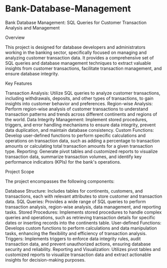 # Bank-Database-Management
Bank Database Management: SQL Queries for Customer Transaction Analysis and Management

Overview

This project is designed for database developers and administrators working in the banking sector, specifically focused on managing and analyzing customer transaction data. It provides a comprehensive set of SQL queries and database management techniques to extract valuable insights from customer transactions, facilitate transaction management, and ensure database integrity.

Key Features

Transaction Analysis: Utilize SQL queries to analyze customer transactions, including withdrawals, deposits, and other types of transactions, to gain insights into customer behavior and preferences.
Region-wise Analysis: Perform region-wise analysis of customer transactions to understand transaction patterns and trends across different continents and regions of the world.
Data Integrity Management: Implement stored procedures, triggers, and error handling mechanisms to ensure data integrity, prevent data duplication, and maintain database consistency.
Custom Functions: Develop user-defined functions to perform specific calculations and operations on transaction data, such as adding a percentage to transaction amounts or calculating total transaction amounts for a given transaction type.
Reporting: Generate pivot tables and customized reports to visualize transaction data, summarize transaction volumes, and identify key performance indicators (KPIs) for the bank's operations.

Project Scope

The project encompasses the following components:

Database Structure: Includes tables for continents, customers, and transactions, each with relevant attributes to store customer and transaction data.
SQL Queries: Provides a wide range of SQL queries to perform transaction analysis, region-wise analysis, data management, and reporting tasks.
Stored Procedures: Implements stored procedures to handle complex queries and operations, such as retrieving transaction details for specific dates or inserting records into the continents table.
User-defined Functions: Develops custom functions to perform calculations and data manipulation tasks, enhancing the flexibility and efficiency of transaction analysis.
Triggers: Implements triggers to enforce data integrity rules, audit transaction data, and prevent unauthorized actions, ensuring database security and reliability.
Reporting and Visualization: Utilizes pivot tables and customized reports to visualize transaction data and extract actionable insights for decision-making purposes.
